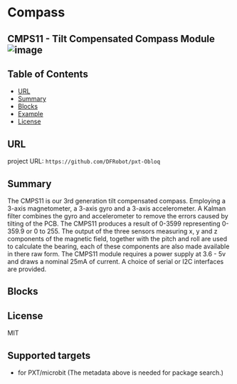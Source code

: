 # Compass

CMPS11 - Tilt Compensated Compass Module 
![image]()
---------------------------------------------------------

## Table of Contents

* [URL](#url)
* [Summary](#summary)
* [Blocks](#blocks)
* [Example](#example)
* [License](#license)

## URL
project URL: ```https://github.com/DFRobot/pxt-Obloq```

## Summary
The CMPS11 is our 3rd generation tilt compensated compass. Employing a 3-axis magnetometer, a 3-axis gyro and a 3-axis accelerometer. A Kalman filter combines the gyro and accelerometer to remove the errors caused by tilting of the PCB. The CMPS11 produces a result of 0-3599 representing 0-359.9 or 0 to 255. The output of the three sensors measuring x, y and z components of the magnetic field, together with the pitch and roll are used to calculate the bearing, each of these components are also made available in there raw form. The CMPS11 module requires a power supply at  3.6 - 5v and draws a nominal 25mA of current. A choice of  serial or I2C interfaces are provided.

## Blocks


## License

MIT

## Supported targets

* for PXT/microbit
(The metadata above is needed for package search.)
